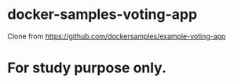 # docker-samples-voting-app
Clone from https://github.com/dockersamples/example-voting-app
# For study purpose only.
